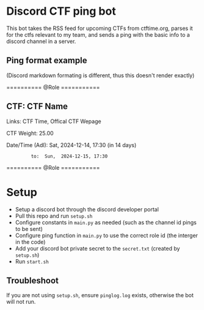 # Discord CTF ping bot

This bot takes the RSS feed for upcoming CTFs from ctftime.org, parses it for the ctfs relevant to my team, and sends a ping with the basic info to a discord channel in a server.

## Ping format example
(Discord markdown formating is different, thus this doesn't render exactly)

========== @Role ===========
## CTF: CTF Name

Links:  CTF Time,  Offical CTF Wepage

CTF Weight:  25.00

Date/Time (Adl):  Sat,  2024-12-14, 17:30  (in 14 days)

             to:  Sun,  2024-12-15, 17:30

========== @Role ===========

# Setup

- Setup a discord bot through the discord developer portal
- Pull this repo and run `setup.sh`
- Configure constants in `main.py` as needed (such as the channel id pings to be sent)
- Configure ping function in `main.py` to use the correct role id (the interger in the code)
- Add your discord bot private secret to the `secret.txt` (created by `setup.sh`)
- Run `start.sh`

## Troubleshoot

If you are not using `setup.sh`, ensure `pinglog.log` exists, otherwise the bot will not run.